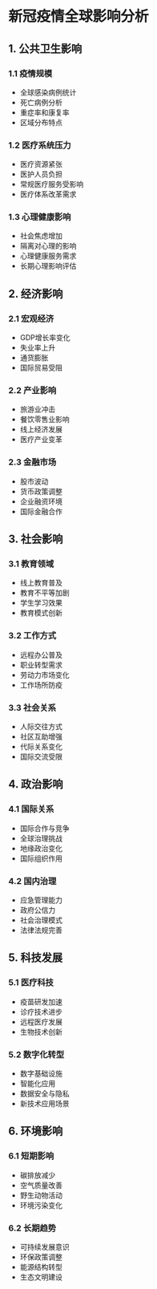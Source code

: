 # 新冠疫情全球影响分析

## 1. 公共卫生影响

### 1.1 疫情规模
- 全球感染病例统计
- 死亡病例分析
- 重症率和康复率
- 区域分布特点

### 1.2 医疗系统压力
- 医疗资源紧张
- 医护人员负担
- 常规医疗服务受影响
- 医疗体系改革需求

### 1.3 心理健康影响
- 社会焦虑增加
- 隔离对心理的影响
- 心理健康服务需求
- 长期心理影响评估

## 2. 经济影响

### 2.1 宏观经济
- GDP增长率变化
- 失业率上升
- 通货膨胀
- 国际贸易受阻

### 2.2 产业影响
- 旅游业冲击
- 餐饮零售业影响
- 线上经济发展
- 医疗产业变革

### 2.3 金融市场
- 股市波动
- 货币政策调整
- 企业融资环境
- 国际金融合作

## 3. 社会影响

### 3.1 教育领域
- 线上教育普及
- 教育不平等加剧
- 学生学习效果
- 教育模式创新

### 3.2 工作方式
- 远程办公普及
- 职业转型需求
- 劳动力市场变化
- 工作场所防疫

### 3.3 社会关系
- 人际交往方式
- 社区互助增强
- 代际关系变化
- 国际交流受限

## 4. 政治影响

### 4.1 国际关系
- 国际合作与竞争
- 全球治理挑战
- 地缘政治变化
- 国际组织作用

### 4.2 国内治理
- 应急管理能力
- 政府公信力
- 社会治理模式
- 法律法规完善

## 5. 科技发展

### 5.1 医疗科技
- 疫苗研发加速
- 诊疗技术进步
- 远程医疗发展
- 生物技术创新

### 5.2 数字化转型
- 数字基础设施
- 智能化应用
- 数据安全与隐私
- 新技术应用场景

## 6. 环境影响

### 6.1 短期影响
- 碳排放减少
- 空气质量改善
- 野生动物活动
- 环境污染变化

### 6.2 长期趋势
- 可持续发展意识
- 环保政策调整
- 能源结构转型
- 生态文明建设 